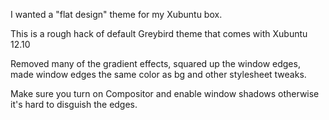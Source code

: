 I wanted a "flat design" theme for my Xubuntu box. 

This is a rough hack of default Greybird theme that comes with Xubuntu 12.10

Removed many of the gradient effects, squared up the window edges, made window edges the same color as bg and other stylesheet tweaks.

Make sure you turn on Compositor and enable window shadows otherwise it's hard to disguish the edges.
